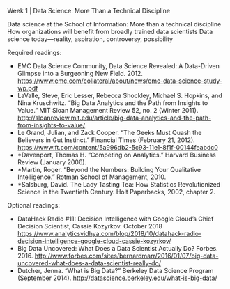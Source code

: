 Week 1 | Data Science: More Than a Technical Discipline

Data science at the School of Information: More than a technical discipline
How organizations will benefit from broadly trained data scientists
Data science today—reality, aspiration, controversy, possibility

Required readings:
* EMC Data Science Community, Data Science Revealed: A Data-Driven Glimpse into a Burgeoning New Field. 2012. https://www.emc.com/collateral/about/news/emc-data-science-study-wp.pdf
* LaValle, Steve, Eric Lesser, Rebecca Shockley, Michael S. Hopkins, and Nina Kruschwitz. “Big Data Analytics and the Path from Insights to Value.” MIT Sloan Management Review 52, no. 2 (Winter 2011).  http://sloanreview.mit.edu/article/big-data-analytics-and-the-path-from-insights-to-value/ 
* Le Grand, Julian, and Zack Cooper. “The Geeks Must Quash the Believers in Gut Instinct.” Financial Times (February 21, 2012). https://www.ft.com/content/5a996db2-5c93-11e1-8f1f-00144feabdc0
* *Davenport, Thomas H. “Competing on Analytics.” Harvard Business Review (January 2006). 
* *Martin, Roger. “Beyond the Numbers: Building Your Qualitative Intelligence.” Rotman School of Management, 2010.
* *Salsburg, David. The Lady Tasting Tea: How Statistics Revolutionized Science in the Twentieth Century. Holt Paperbacks, 2002, chapter 2.

Optional readings:
* DataHack Radio #11: Decision Intelligence with Google Cloud’s Chief Decision Scientist, Cassie Kozyrkov. October 2018 https://www.analyticsvidhya.com/blog/2018/10/datahack-radio-decision-intelligence-google-cloud-cassie-kozyrkov/
* Big Data Uncovered: What Does a Data Scientist Actually Do? Forbes. 2016. http://www.forbes.com/sites/bernardmarr/2016/01/07/big-data-uncovered-what-does-a-data-scientist-really-do/
* Dutcher, Jenna. “What is Big Data?” Berkeley Data Science Program (September 2014). http://datascience.berkeley.edu/what-is-big-data/
